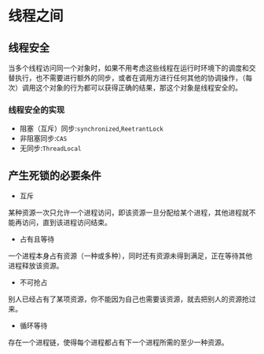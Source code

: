 # 线程之间
## 线程安全
当多个线程访问同一个对象时，如果不用考虑这些线程在运行时环境下的调度和交替执行，也不需要进行额外的同步，或者在调用方进行任何其他的协调操作，（每次）调用这个对象的行为都可以获得正确的结果，那这个对象是线程安全的。

### 线程安全的实现
- 阻塞（互斥）同步:`synchronized`,`ReetrantLock` 
- 非阻塞同步:`CAS`
- 无同步:`ThreadLocal`

## 产生死锁的必要条件

- 互斥

某种资源一次只允许一个进程访问，即该资源一旦分配给某个进程，其他进程就不能再访问，直到该进程访问结束。
- 占有且等待

一个进程本身占有资源（一种或多种），同时还有资源未得到满足，正在等待其他进程释放该资源。
- 不可抢占

别人已经占有了某项资源，你不能因为自己也需要该资源，就去把别人的资源抢过来。

- 循环等待

存在一个进程链，使得每个进程都占有下一个进程所需的至少一种资源。
